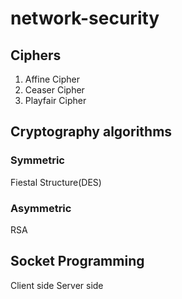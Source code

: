 # network-security

## Ciphers
1) Affine Cipher
2) Ceaser Cipher 
3) Playfair Cipher

## Cryptography algorithms

### Symmetric
Fiestal Structure(DES)

### Asymmetric
RSA

## Socket Programming
Client side 
Server side
